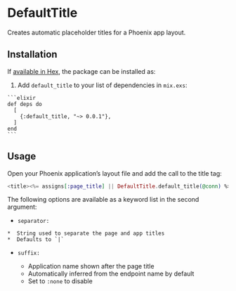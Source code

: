 # DefaultTitle

Creates automatic placeholder titles for a Phoenix app layout.

## Installation

If [available in Hex](https://hex.pm/docs/publish), the package can be installed as:

  1. Add `default_title` to your list of dependencies in `mix.exs`:

    ```elixir
    def deps do
      [
        {:default_title, "~> 0.0.1"},
      ]
    end
    ```

## Usage

Open your Phoenix application’s layout file and add the call to the title tag:

```eex
<title><%= assigns[:page_title] || DefaultTitle.default_title(@conn) %></title>
```

The following options are available as a keyword list in the second argument:

   * `separator:`

    *  String used to separate the page and app titles
    *  Defaults to `|`

   * `suffix:`

     * Application name shown after the page title
     * Automatically inferred from the endpoint name by default
     * Set to `:none` to disable
